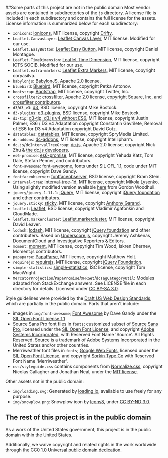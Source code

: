 ##Some parts of this project are not in the public domain
Most vendor assets are contained in subdirectories of the `js` directory.  A license file is included in each subdirectory and contains the full license for the assets.  License information is summarized below for each subdirectory:

- `Ionicons`: [Ionicons](http://ionicons.com/), MIT license, copyright [Drifty](http://drifty.com).
- `Leaflet.CanvasLayer`: [Leaflet Canvas Layer](https://github.com/CartoDB/Leaflet.CanvasLayer), MIT license.  Modified for our use.
- `Leaflet.EasyButton`: [Leaflet Easy Button](https://github.com/CliffCloud/Leaflet.EasyButton), MIT license, copyright Daniel Montague.
- `Leaflet.TimeDimension`: [Leaflet Time Dimension](https://github.com/socib/Leaflet.TimeDimension), MIT license, copyright ICTS SOCIB.  Modified for our use.
- `Leaflet.extra-markers`: [Leaflet Extra Markers](https://github.com/coryasilva/Leaflet.ExtraMarkers/blob/master/LICENSE), MIT license, copyright coryasilva.
- `babylonjs`: [BabylonJS](https://github.com/BabylonJS/Babylon.js), Apache 2.0 license.
- `bluebird`: [Bluebird](https://github.com/petkaantonov/bluebird), MIT license, copyright Petka Antonov.
- `bootstrap`: [Bootstrap](https://github.com/twbs/bootstrap), MIT license, copyright Twitter, Inc.
- `crossfilter2`: [crossfilter](https://github.com/crossfilter/crossfilter), Apache 2.0 license, copyright Square, Inc, and [crossfilter contributors](https://github.com/crossfilter/crossfilter/blob/master/AUTHORS).
- `d3`/`d3_v3`: [d3](https://github.com/d3/d3), BSD license, copyright Mike Bostock.
- `d3-plugins`: [d3-plugins](https://github.com/d3/d3-plugins), BSD license, copyright Mike Bostock.
- `d3-tip`: [d3-tip, d3.js v4 without ES6](https://github.com/VACLab/d3-tip), MIT license, copyright  Justin Palmer, ES6 / D3 v4 Adaptation copyright Constantin Gavrilete, Removal of ES6 for D3 v4 Adaptation copyright David Gotz.
- `datatables`: [datatables](https://github.com/DataTables/DataTables), MIT license, copyright SpryMedia Limited.
- `dc-addons`: [dc-addons](https://github.com/Intellipharm/dc-addons), MIT license, copyright Intellipharm.
- `dc.js`/`dcIntervalTreeGroup`: [dc.js](https://github.com/dc-js/dc.js), Apache 2.0 license, copyright Nick Zhu & [the dc.js developers](https://github.com/dc-js/dc.js/blob/master/AUTHORS).
- `es6-promise`: [es6-promise](https://github.com/stefanpenner/es6-promise), MIT license, copyright Yehuda Katz, Tom Dale, Stefan Penner, and contributors.
- `font-awesome`: [font-awesome](https://github.com/FortAwesome/Font-Awesome), fonts under SIL OFL 1.1, code under MIT license, copyright Dave Gandy.
- `fontfaceobserver`: [fontfaceobserver](https://github.com/bramstein/fontfaceobserver), BSD license, copyright Bram Stein.
- `interval-tree`: [interval-tree-1d](https://github.com/mikolalysenko/interval-tree-1d), MIT license, copyright Mikola Lysenko.  Using slightly modified version available [here](https://github.com/dc-js/dc.js/blob/9dffabf42b90c47d1b1434e7f9c10093b1a17bcd/web/examples/lysenko-interval-tree.js) from Gordon Woodhull.
- `jquery`/`jquery-1.11.1`: [jQuery](https://github.com/jquery/jquery), MIT license, copyright [jQuery foundation](https://jquery.org) and other contributors.
- `jquery.sticky`: [sticky](https://github.com/garand/sticky), MIT license, copyright [Anthony Garand](http://garand.me).
- `leaflet`: [Leaflet](https://github.com/Leaflet/Leaflet), BSD license, copyright Vladimir Agafonkin and CloudMade.
- `leaflet.markercluster`: [Leaflet.markercluster](https://github.com/Leaflet/Leaflet.markercluster), MIT license, copyright David Leaver.
- `lodash`: [lodash](https://github.com/lodash/lodash), MIT license, copyright [jQuery foundation](https://jquery.org) and other contributers.  Based on [Underscore.js](http://underscorejs.org), copyright Jeremy Ashkenas, DocumentCloud and Investigative Reporters & Editors.
- `moment`: [moment](https://github.com/moment/moment), MIT license, copyright Tim Wood, Iskren Chernev, Moment.js contributors.
- `papaparse`: [PapaParse](https://github.com/mholt/PapaParse), MIT license, copyright Matthew Holt.
- `requirejs`: [requirejs](https://github.com/requirejs/requirejs), MIT license, copyright [jQuery Foundation](https://jquery.org).
- `simple-statistics`: [simple-statistics](https://github.com/simple-statistics/simple-statistics), ISC license, copyright Tom MacWright.
- `MercatorProjection`/`PapaPromise`/`XHRGet`/`dcTagCategoryUtil`: Modules adapted from StackExchange answers.  See LICENSE file in each directory for details.  Licensed under [CC BY-SA 3.0](https://creativecommons.org/licenses/by-sa/3.0/).

Style guidelines were provided by the [Draft US Web Design Standards](https://github.com/18F/web-design-standards), which are partially in the public domain.  Parts that aren't include:

 - images in `img/font-awesome`; [Font Awesome](http://fontawesome.io/) by Dave Gandy under the [SIL Open Font License 1.1](http://scripts.sil.org/OFL)
 - Source Sans Pro font files in `fonts`; customized subset of [Source Sans Pro](https://github.com/adobe-fonts/source-sans-pro), licensed under the [SIL Open Font License](http://scripts.sil.org/cms/scripts/page.php?item_id=OFL), and copyright [Adobe Systems Incorporated](http://www.adobe.com/), with Reserved Font Name 'Source'. All Rights Reserved. Source is a trademark of Adobe Systems Incorporated in the United States and/or other countries.
 - Merriweather font files in `fonts`; [Google Web Fonts](https://www.google.com/fonts#UsePlace:use/Collection:Merriweather:400,300,400italic,700,700italic), licensed under the [SIL Open Font License](http://scripts.sil.org/cms/scripts/page.php?item_id=OFL), and copyright [Sorkin Type Co](https://github.com/18F/web-design-standards/blob/staging/www.sorkintype.com) with Reserved Font Name 'Merriweather'.
 - `css/styleguide.css` contains components from [Normalize.css](https://github.com/necolas/normalize.css), copyright Nicolas Gallagher and Jonathan Neal, under the [MIT license](https://github.com/necolas/normalize.css/blob/master/LICENSE.md).

Other assets not in the public domain:

 - `img/loading.svg`: Generated by [loading.io](http://loading.io/), available to use freely for any purpose.
 - `img/snowplow.png`: Snowplow icon by [Icons8](http://icons8.com/), under [CC BY-ND 3.0](http://creativecommons.org/licenses/by-nd/3.0/).


## The rest of this project is in the public domain

As a work of the United States government, this project is in the public domain within the United States.

Additionally, we waive copyright and related rights in the work worldwide through the [CC0 1.0 Universal public domain dedication](https://creativecommons.org/publicdomain/zero/1.0/).

